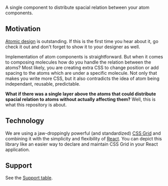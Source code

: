 A single component to distribute spacial relation between your atom components.

## Motivation

[Atomic design](http://bradfrost.com/blog/post/atomic-web-design) is outstanding. If this is the first time you hear about it, go check it out and don't forget to show it to your designer as well.

Implementation of atom components is straightforward. But when it comes to composing molecules how do you handle the relation between the atoms? Most likely, you are creating extra CSS to change position or add spacing to the atoms which are under a specific molecule. Not only that makes you write more CSS, but it also contradicts the idea of atom being independant, reusable, predictable.

**What if there was a single layer above the atoms that could distribute spacial relation to atoms without actually affecting them?** Well, this is what this repository is about.

## Technology

We are using a jaw-droppingly powerful (and standardized) [CSS Grid](https://developer.mozilla.org/en-US/docs/Web/CSS/CSS_Grid_Layout) and combining it with the simplicity and flexibility of [React](https://reactjs.org/). You can depict this library like an easier way to declare and maintain CSS Grid in your React application.

## Support

See the [Support table](https://caniuse.com/#feat=css-grid).
